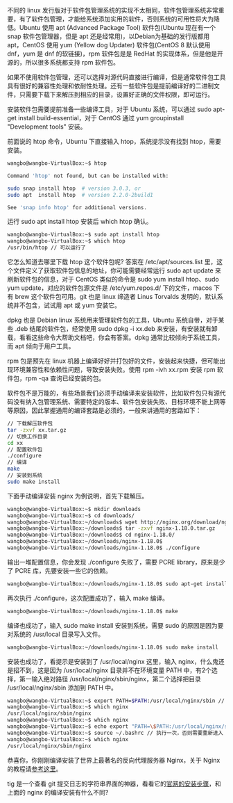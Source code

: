 不同的 linux 发行版对于软件包管理系统的实现不太相同，软件包管理系统非常重要，有了软件包管理，才能给系统添加实用的软件，否则系统的可用性将大为降低。Ubuntu 使用 apt (Advanced Package Tool) 软件包(Ubuntu 现在有一个 snap 软件包管理器，但是 apt 还是经常用)，以Debian为基础的发行版都用 apt，CentOS 使用 yum (Yellow dog Updater) 软件包(CentOS 8 默认使用 dnf，yum 是 dnf 的软链接)，rpm 软件包是是 RedHat 的实现体系，但是他是开源的，所以很多系统都支持 rpm 软件包。

如果不使用软件包管理，还可以选择对源代码直接进行编译，但是通常软件包工具具有很好的兼容性处理和依耐性处理。还有一些软件包是提前编译好的二进制文件，只需要下载下来解压到相应的目录，设置好正确的文件权限，即可运行。

安装软件包需要提前准备一些编译工具，对于 Ubuntu 系统，可以通过 sudo apt-get install build-essential，对于 CentOS 通过 yum groupinstall "Development tools" 安装。

前面说的 htop 命令，Ubuntu 下直接输入 htop，系统提示没有找到 htop，需要安装。

```bash
wangbo@wangbo-VirtualBox:~$ htop

Command 'htop' not found, but can be installed with:

sudo snap install htop  # version 3.0.3, or
sudo apt  install htop  # version 2.2.0-2build1

See 'snap info htop' for additional versions.
```

运行 sudo apt install htop 安装后 which htop 确认。

```bash
wangbo@wangbo-VirtualBox:~$ sudo apt install htop
wangbo@wangbo-VirtualBox:~$ which htop
/usr/bin/htop // 可以运行了
```

它怎么知道去哪里下载 htop 这个软件包呢? 答案在 /etc/apt/sources.list 里，这个文件定义了获取软件包信息的地址，你可能需要经常运行 sudo apt update 来刷新软件包的信息，对于 CentOS 类似的命令是 sudo yum install htop、sudo yum update，对应的软件包源文件是 /etc/yum.repos.d/ 下的文件，macos 下有 brew 这个软件包可用。git 也是 linux 缔造者 Linus Torvalds 发明的，默认系统并不包含，试试用 apt 或 yum 安装它。

dpkg 也是 Debian linux 系统用来管理软件包的工具，Ubuntu 系统自带，对于某些 .deb 结尾的软件包，经常使用 sudo dpkg -i xx.deb 来安装，有安装就有卸载，看看这些命令大帮助文档吧，你会有答案。dpkg 通常比较倾向于系统工具，而 apt 倾向于用户工具。

rpm 包是预先在 linux 机器上编译好好并打包好的文件，安装起来快捷，但可能出现环境兼容性和依赖性问题，导致安装失败。使用 rpm -ivh xx.rpm 安装 rpm 软件包，rpm -qa 查询已经安装的包。

软件包不是万能的，有些场景我们必须手动编译来安装软件，比如软件包只有源代码没有纳入包管理系统、需要特定的版本、软件包安装失败、目标环境不能上网等等原因，因此掌握通用的编译套路是必须的，一般来讲通用的套路如下：

```bash
// 下载解压软件包
tar -zxvf xx.tar.gz
// 切换工作目录
cd xx
// 配置软件包
./configure
// 编译
make
// 安装到系统
sudo make install 
```

下面手动编译安装 nginx 为例说明，首先下载解压。

```bash
wangbo@wangbo-VirtualBox:~$ mkdir downloads
wangbo@wangbo-VirtualBox:~$ cd downloads/
wangbo@wangbo-VirtualBox:~/downloads$ wget http://nginx.org/download/nginx-1.18.0.tar.gz
wangbo@wangbo-VirtualBox:~/downloads$ tar -zxvf nginx-1.18.0.tar.gz
wangbo@wangbo-VirtualBox:~/downloads$ cd nginx-1.18.0/
wangbo@wangbo-VirtualBox:~/downloads/nginx-1.18.0$
wangbo@wangbo-VirtualBox:~/downloads/nginx-1.18.0$ ./configure
```

输出一堆配置信息，你会发现 ./configure 失败了，需要 PCRE library，原来是少了 PCRE 库，先要安装一些它的依赖。

```bash
wangbo@wangbo-VirtualBox:~/downloads/nginx-1.18.0$ sudo apt-get install libpcre3 libpcre3-dev openssl libssl-dev zlib1g-dev
```

再次执行 ./configure，这次配置成功了，输入 make 编译。

```bash
wangbo@wangbo-VirtualBox:~/downloads/nginx-1.18.0$ make
```

编译也成功了，输入 sudo make install 安装到系统，需要 sudo 的原因是因为要对系统的 /usr/local 目录写入文件。

```bash
wangbo@wangbo-VirtualBox:~/downloads/nginx-1.18.0$ sudo make install
```

安装也成功了，看提示是安装到了 /usr/local/nginx 这里，输入 nginx，什么鬼还是招不到，这是因为 /usr/local/nginx 目录并不在环境变量 PATH 中，有2个选择，第一输入绝对路径 /usr/local/nginx/sbin/nginx，第二个选择把目录 /usr/local/nginx/sbin 添加到 PATH 中。

```bash
wangbo@wangbo-VirtualBox:~$ export PATH=$PATH:/usr/local/nginx/sbin // 需要每次进入终端生效需要写到 ~/.bashrc 或者 /etc/profile 文件中，可能需要 sudo visudo 修改 secure_path 的值
wangbo@wangbo-VirtualBox:~$ which nginx
/usr/local/nginx/sbin/nginx
wangbo@wangbo-VirtualBox:~$ which nginx
wangbo@wangbo-VirtualBox:~$ echo export "PATH=\$PATH:/usr/local/nginx/sbin" >> ~/.bashrc
wangbo@wangbo-VirtualBox:~$ source ~/.bashrc // 执行一次，否则需要重新进入 shell 才能生效
wangbo@wangbo-VirtualBox:~$ which nginx
/usr/local/nginx/sbin/nginx
```

恭喜你，你刚刚编译安装了世界上最著名的反向代理服务器 Nginx，关于 Nginx 的教程请[参考这里](http://www.develop-developer.com/topics/nFuEcnoqRxNiLrTi7)。

tig 是一个查看 git 提交日志的字符串界面的神器，看看它的[官网的安装步骤](https://jonas.github.io/tig/INSTALL.html)，和上面的 nginx 的编译安装有什么不同? 
